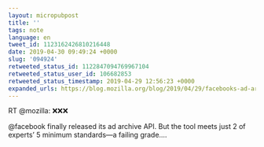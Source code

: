 ```yaml
---
layout: micropubpost
title: ''
tags: note
language: en
tweet_id: 1123162426810216448
date: 2019-04-30 09:49:24 +0000
slug: '094924'
retweeted_status_id: 1122847094769967104
retweeted_status_user_id: 106682853
retweeted_status_timestamp: 2019-04-29 12:56:23 +0000
expanded_urls: https://blog.mozilla.org/blog/2019/04/29/facebooks-ad-archive-api-is-inadequate/
---
```

RT @mozilla: ❌❌❌

@facebook finally released its ad archive API. But the tool meets just 2 of experts’ 5 minimum standards—a failing grade.…
